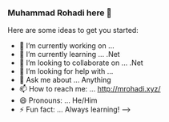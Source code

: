 ### Muhammad Rohadi here 👋


Here are some ideas to get you started:

- 🔭 I’m currently working on ...
- 🌱 I’m currently learning ... .Net 
- 👯 I’m looking to collaborate on ... .Net
- 🤔 I’m looking for help with ... 
- 💬 Ask me about ... Anything
- 📫 How to reach me: ... http://mrohadi.xyz/
- 😄 Pronouns: ... He/Him
- ⚡ Fun fact: ... Always learning!
-->
